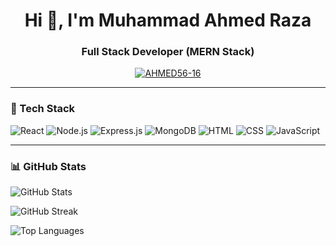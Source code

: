 <h1 align="center">Hi 👋, I'm Muhammad Ahmed Raza</h1>
<h3 align="center">Full Stack Developer (MERN Stack)</h3>

<p align="center">
  <a href="https://github.com/AHMED56-16">
    <img src="https://komarev.com/ghpvc/?username=AHMED56-16&label=Profile%20views&color=0e75b6&style=flat" alt="AHMED56-16" />
  </a>
</p>

---

### 🧰 Tech Stack

<p align="left">
  <img src="https://img.shields.io/badge/React-20232A?style=for-the-badge&logo=react&logoColor=61DAFB" alt="React" />
  <img src="https://img.shields.io/badge/Node.js-339933?style=for-the-badge&logo=node.js&logoColor=white" alt="Node.js" />
  <img src="https://img.shields.io/badge/Express.js-000000?style=for-the-badge&logo=express&logoColor=white" alt="Express.js" />
  <img src="https://img.shields.io/badge/MongoDB-4EA94B?style=for-the-badge&logo=mongodb&logoColor=white" alt="MongoDB" />
  <img src="https://img.shields.io/badge/HTML5-E34F26?style=for-the-badge&logo=html5&logoColor=white" alt="HTML" />
  <img src="https://img.shields.io/badge/CSS3-1572B6?style=for-the-badge&logo=css3&logoColor=white" alt="CSS" />
  <img src="https://img.shields.io/badge/JavaScript-F7DF1E?style=for-the-badge&logo=javascript&logoColor=black" alt="JavaScript" />
</p>

---

### 📊 GitHub Stats

<p align="left">
  <img src="https://github-readme-stats.vercel.app/api?username=AHMED56-16&show_icons=true&theme=tokyonight" alt="GitHub Stats" />
</p>

<p align="left">
  <img src="https://github-readme-streak-stats.herokuapp.com/?user=AHMED56-16&theme=tokyonight" alt="GitHub Streak" />
</p>

<p align="left">
  <img src="https://github-readme-stats.vercel.app/api/top-langs/?username=AHMED56-16&layout=compact&theme=tokyonight" alt="Top Languages" />
</p>
